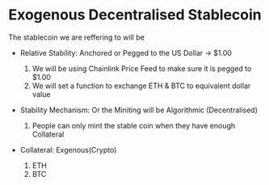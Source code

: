 # Exogenous Decentralised Stablecoin
The stablecoin we are reffering to will be

- Relative Stability: Anchored or Pegged to the US Dollar -> $1.00
    1. We will be using Chainlink Price Feed to make sure it is pegged to $1.00
    2. We will set a function to exchange ETH & BTC to equivalent dollar value

- Stability Mechanism: Or the Miniting will be Algorithmic (Decentralised)
    1. People can only mint the stable coin when they have enough Collateral

- Collateral: Exgenous(Crypto)
    1. ETH
    2. BTC